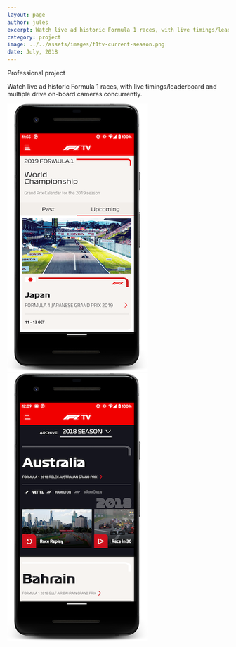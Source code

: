 ```yaml
---
layout: page
author: jules
excerpt: Watch live ad historic Formula 1 races, with live timings/leaderboard and multiple drive on-board cameras concurrently. Access all driver onboard cameras & team radios
category: project
image: ../../assets/images/f1tv-current-season.png
date: July, 2018
---
```


<p class="project-type">Professional project</p>

Watch live ad historic Formula 1 races, with live timings/leaderboard and multiple drive on-board cameras concurrently.

![](../../assets/images/f1tv-current-season.png#appscreen)
![](../../assets/images/f1tv-past-season.png#appscreen)
